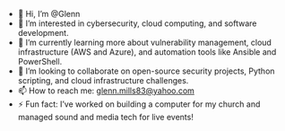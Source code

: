 - 👋 Hi, I’m @Glenn
- 👀 I’m interested in cybersecurity, cloud computing, and software development.
- 🌱 I’m currently learning more about vulnerability management, cloud infrastructure (AWS and Azure), and automation tools like Ansible and PowerShell. 
- 💞️ I’m looking to collaborate on open-source security projects, Python scripting, and cloud infrastructure challenges.
- 📫 How to reach me: glenn.mills83@yahoo.com
- ⚡ Fun fact: I’ve worked on building a computer for my church and managed sound and media tech for live events!
  

<!---
Yahooboy-Glenn/Yahooboy-Glenn is a ✨ special ✨ repository for showcasing my personal labs and projects to support my career in cybersecurity and IT.
You can click the Preview link to take a look at your changes.
--->
